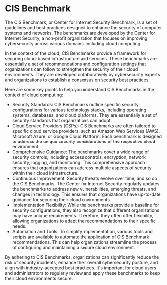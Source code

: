 # CIS Benchmark
The CIS Benchmark, or Center for Internet Security Benchmark, is a set of guidelines and best practices designed to enhance the security of computer systems and networks. The benchmarks are developed by the Center for Internet Security, a non-profit organization that focuses on improving cybersecurity across various domains, including cloud computing.

In the context of the cloud, CIS Benchmarks provide a framework for securing cloud-based infrastructure and services. These benchmarks are essentially a set of recommendations and configuration settings that organizations can follow to strengthen the security of their cloud environments. They are developed collaboratively by cybersecurity experts and organizations to establish a consensus on security best practices.

Here are some key points to help you understand CIS Benchmarks in the context of cloud computing:

- Security Standards: CIS Benchmarks outline specific security configurations for various technology stacks, including operating systems, databases, and cloud platforms. They are essentially a set of security standards that organizations can adopt.
- Cloud Service Providers (CSPs): CIS Benchmarks are often tailored to specific cloud service providers, such as Amazon Web Services (AWS), Microsoft Azure, or Google Cloud Platform. Each benchmark is designed to address the unique security considerations of the respective cloud environment.
- Comprehensive Guidance: The benchmarks cover a wide range of security controls, including access controls, encryption, network security, logging, and monitoring. This comprehensive approach ensures that organizations can address multiple aspects of security within their cloud infrastructure.
- Continuous Improvement: Security threats evolve over time, and so do the CIS Benchmarks. The Center for Internet Security regularly updates the benchmarks to address new vulnerabilities, emerging threats, and changes in technology. This ensures that organizations have up-to-date guidance for securing their cloud environments.
- Implementation Flexibility: While the benchmarks provide a baseline for security configurations, they also recognize that different organizations may have unique requirements. Therefore, they often offer flexibility, allowing organizations to adapt the recommendations to their specific needs.
- Automation and Tools: To simplify implementation, various tools and scripts are available to automate the application of CIS Benchmark recommendations. This can help organizations streamline the process of configuring and maintaining a secure cloud environment.


By adhering to CIS Benchmarks, organizations can significantly reduce the risk of security incidents, enhance their overall cybersecurity posture, and align with industry-accepted best practices. It's important for cloud users and administrators to regularly review and apply these benchmarks to keep their cloud environments secure.

